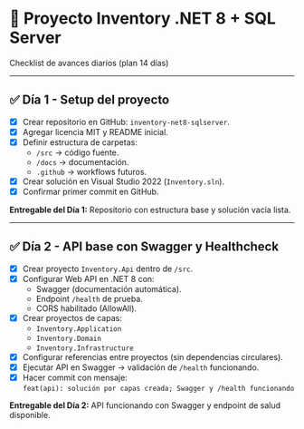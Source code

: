 # 📌 Proyecto Inventory .NET 8 + SQL Server
Checklist de avances diarios (plan 14 días)

---

## ✅ Día 1 - Setup del proyecto
- [x] Crear repositorio en GitHub: `inventory-net8-sqlserver`.
- [x] Agregar licencia MIT y README inicial.
- [x] Definir estructura de carpetas:
  - `/src` → código fuente.
  - `/docs` → documentación.
  - `.github` → workflows futuros.
- [x] Crear solución en Visual Studio 2022 (`Inventory.sln`).
- [x] Confirmar primer commit en GitHub.

**Entregable del Día 1:**
Repositorio con estructura base y solución vacía lista.

---

## ✅ Día 2 - API base con Swagger y Healthcheck
- [x] Crear proyecto `Inventory.Api` dentro de `/src`.
- [x] Configurar Web API en .NET 8 con:
  - Swagger (documentación automática).
  - Endpoint `/health` de prueba.
  - CORS habilitado (AllowAll).
- [x] Crear proyectos de capas:
  - `Inventory.Application`
  - `Inventory.Domain`
  - `Inventory.Infrastructure`
- [x] Configurar referencias entre proyectos (sin dependencias circulares).
- [x] Ejecutar API en Swagger → validación de `/health` funcionando.
- [x] Hacer commit con mensaje:  
  `feat(api): solución por capas creada; Swagger y /health funcionando`

**Entregable del Día 2:**
API funcionando con Swagger y endpoint de salud disponible.
